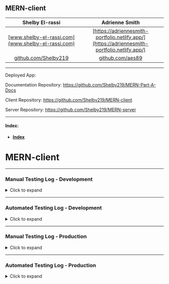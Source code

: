 ## MERN-client

|Shelby El-rassi|Adrienne Smith|
|:-------------:|:-------------:|
|[www.shelby-el-rassi.com](www.shelby-el-rassi.com)  |[https://adriennesmith-portfolio.netlify.app/](https://adriennesmith-portfolio.netlify.app/) | 
|[github.com/Shelby219](www.shelby-el-rassi.com/)  |[github.com/aes89](https://github.com/aes89) |

---

Deployed App:

Documentation Repository: https://github.com/Shelby219/MERN-Part-A-Docs

Client Repository: https://github.com/Shelby219/MERN-client

Server Repository: https://github.com/Shelby219/MERN-server

---

#### Index:
- [**Index**](#Index) 


# MERN-client

---
### Manual Testing Log - Development
<details>
<summary>Click to expand</summary>

| Date | Feature | Test |
|:---:|:---:|:---:|
| 08/12/2020 | Log in and Regsiter Modals | Able to click on Log in or Register, modal appears. Able to click on Log in or Register within modal to switch forms. |

</details>

---
### Automated Testing Log - Development
<details>
<summary>Click to expand</summary>

| Feature | Test |
|:---:|:---:|
| test | test |

</details>

---
### Manual Testing Log - Production
<details>
<summary>Click to expand</summary>

| Date | Feature | Test |
|:---:|:---:|:---:|
| test | test | test |

</details>

---
### Automated Testing Log - Production
<details>
<summary>Click to expand</summary>

| Date | Feature | Test |
|:---:|:---:|:---:|
| test | test | test |

</details>